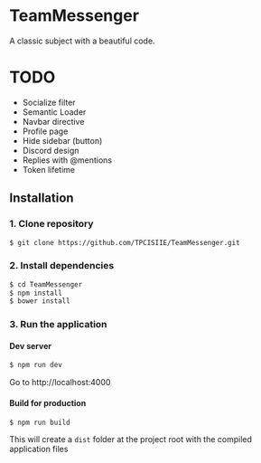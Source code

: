 # TeamMessenger
A classic subject with a beautiful code.

# TODO
- Socialize filter
- Semantic Loader
- Navbar directive
- Profile page
- Hide sidebar (button)
- Discord design
- Replies with @mentions
- Token lifetime

## Installation
### 1. Clone repository
```bash
$ git clone https://github.com/TPCISIIE/TeamMessenger.git
```

### 2. Install dependencies
```bash
$ cd TeamMessenger
$ npm install
$ bower install
```

### 3. Run the application
#### Dev server
```bash
$ npm run dev
```
Go to http://localhost:4000

#### Build for production
```bash
$ npm run build
```
This will create a `dist` folder at the project root with the compiled application files
